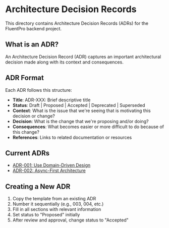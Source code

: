 # Architecture Decision Records

This directory contains Architecture Decision Records (ADRs) for the FluentPro backend project.

## What is an ADR?

An Architecture Decision Record (ADR) captures an important architectural decision made along with its context and consequences.

## ADR Format

Each ADR follows this structure:

- **Title**: ADR-XXX: Brief descriptive title
- **Status**: Draft | Proposed | Accepted | Deprecated | Superseded
- **Context**: What is the issue that we're seeing that is motivating this decision or change?
- **Decision**: What is the change that we're proposing and/or doing?
- **Consequences**: What becomes easier or more difficult to do because of this change?
- **References**: Links to related documentation or resources

## Current ADRs

- [ADR-001: Use Domain-Driven Design](001-use-ddd.md)
- [ADR-002: Async-First Architecture](002-async-first.md)

## Creating a New ADR

1. Copy the template from an existing ADR
2. Number it sequentially (e.g., 003, 004, etc.)
3. Fill in all sections with relevant information
4. Set status to "Proposed" initially
5. After review and approval, change status to "Accepted"